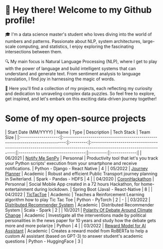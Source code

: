 # 👋 Hey there! Welcome to my Github profile!

🎓 I'm a data science master's student who loves diving into the world of numbers and patterns. Passionate about NLP, system architectures, large-scale computing, and statistics, I enjoy exploring the fascinating intersections between them.

🔍 My main focus is Natural Language Processing (NLP), where I get to play with the power of language and build intelligent systems that can understand and generate text. From sentiment analysis to language translation, I find joy in harnessing the magic of words.

📂 Here you'll find a collection of my projects, each reflecting my curiosity and dedication to unraveling complex data puzzles. So feel free to explore, get inspired, and let's embark on this exciting data-driven journey together!

# Some of my open-source projects
| Start Date (MM/YYYY) |                                       Name                                      |    Type   |                                                      Description                                                      |             Tech Stack             | Team Size | 
|:--------------------:|:-------------------------------------------------------------------------------:|:---------:|:---------------------------------------------------------------------------------------------------------------------:|:----------------------------------:|:---------:|:-------------:|
|        06/2021       |         [Notify Me SenPy](https://github.com/magantoine/senpy-package/)         | Personnal | Productivity tool that let's you track your Python scripts' execution from your smartphone and receive notifications. |   Python - Django - React Native   |     4     |
|        05/2022       |          [Journey Planner](https://github.com/magantoine/trip-planner)          |  Academic |                         Robust and efficient Public Transport journey planning in Switerland.                         |        Spark - Pandas - HDFS       |     4     |
|        04/2020       |          [CoronHackathon](https://github.com/magantoine/CovidSocialApp)         | Personnal |               Social Mobile App created in a 72 hours Hackathon, for home-entertainment during lockdown.              |  Spring Boot (Java) - React-Native |     8     |
| 04/2022 | [TicTacToe](https://github.com/magantoine/TicTacToe ) |  Academic | Teaches a Reinforcement Learning algorithm how to play Tic Tac Toe | Python - PyTorch | 2 | - |
| 03/2022 | [Distributed Recommender System](https://github.com/magantoine/DistributionRecommenderSystem ) |  Academic | Distributed Recommender System | Scala - Spark | 2 |
| 10/2021 | [Polarity Of Debate Around Climate Change](https://github.com/magantoine/DistributionRecommenderSystem ) |  Academic | Investigate all the interventions made by political personalities in the news paper for 10 years and study how the debate gets more and more polarize | Python | 4 |
| 03/2022 | [Reward Model for AI Assistant](https://github.com/magantoine/reward_model_for_AI_assistant ) |  Academic | Creates a reward model from RoBERTa to help a custom AI assistant (based on GPT-3) to answer student's academic questions | Python - HuggingFace | 3 |
